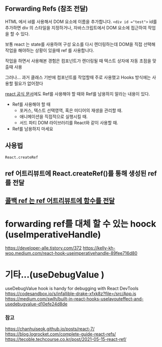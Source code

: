 
## Forwarding Refs (참조 전달)

HTML 에서 id를 사용해서 DOM 요소에 이름을 추가합니다. 
`<div id ="test">`
id를 추가하면 div 의 스타일을 지정하거나, 자바스크립트에서 DOM 요소에 접근하여 작업을 할 수 있다.


보통 react 는 state를 사용하여 구성 요소를 다시 렌더링하는데 
 DOM을 직접 선택해 작업을 해야하는 상황이 있을때 ref 를 사용합니다.
 
 작업을 하면서 사용해본 경험은
 컴포넌트가 렌더링될 때 텍스트 상자에 자동 초점을 맞출때 사용
 
 그러나...
 과거 클래스 기반에 컴포넌트를 작업할때 주로 사용했고 Hooks 방식에는 사용할 필요가 없어졌다
 
 [react 공식 문서](https://ko.reactjs.org/docs/refs-and-the-dom.html)에도
 Ref를 사용해야 할 때와 Ref를 남용하지 말라는 내용이 있다.
  
  * Ref를 사용해야 할 때
    * 포커스, 텍스트 선택영역, 혹은 미디어의 재생을 관리할 때.
    * 애니메이션을 직접적으로 실행시킬 때.
    * 서드 파티 DOM 라이브러리를 React와 같이 사용할 때.
  * Ref를 남용하지 마세요

## 사용법 
`React.createRef`

## ref 어트리뷰트에 React.createRef()를 통해 생성된 ref를 전달
##  [콜백 ref 는 ref 어트리뷰트에 함수를 전달](https://ko.reactjs.org/docs/refs-and-the-dom.html#callback-refs)
 

# forwarding ref를 대체 할 수 있는 hoock (useImperativeHandle)
https://developer-alle.tistory.com/372
https://kelly-kh-woo.medium.com/react-hook-useimperativehandle-89fee716d80


# 기타...(useDebugValue )
useDebugValue hook is handy for debugging with React DevTools 
https://codesandbox.io/s/infallible-drake-xfxk8z?file=/src/App.js
https://medium.com/swlh/built-in-react-hooks-uselayouteffect-and-usedebugvalue-d10efe24d8de

### 참고

https://chanhuiseok.github.io/posts/react-7/
https://blog.logrocket.com/complete-guide-react-refs/
https://tecoble.techcourse.co.kr/post/2021-05-15-react-ref/
